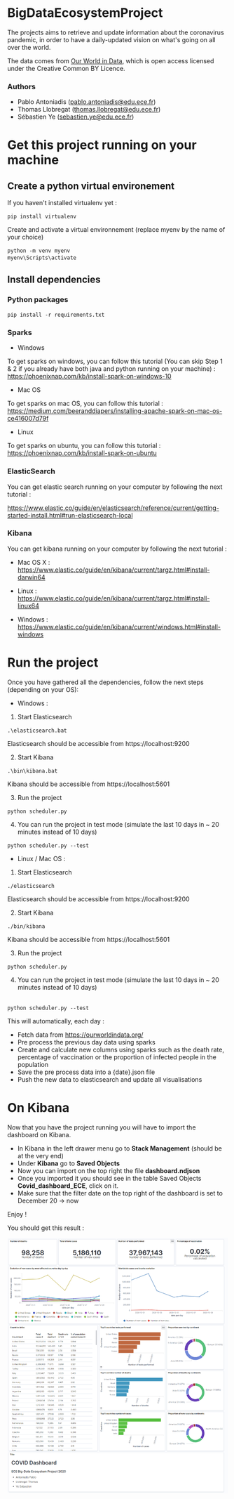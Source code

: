 # BigDataEcosystemProject

The projects aims to retrieve and update information about the coronavirus pandemic, in order to have a daily-updated vision on what's going on all over the world.

The data comes from [Our World in Data](https://ourworldindata.org/), which is open access licensed under the Creative Common BY Licence.

### Authors
* Pablo Antoniadis (pablo.antoniadis@edu.ece.fr)
* Thomas Llobregat (thomas.llobregat@edu.ece.fr)
* Sébastien Ye (sebastien.ye@edu.ece.fr)

# Get this project running on your machine

## Create a python virtual environement

If you haven't installed virtualenv yet :
```
pip install virtualenv
```

Create and activate a virtual environnement (replace myenv by the name of your choice)

```
python -m venv myenv
myenv\Scripts\activate
```

## Install dependencies

### Python packages

```
pip install -r requirements.txt
```

### Sparks

* Windows 

To get sparks on windows, you can follow this tutorial (You can skip Step 1 & 2 if you already have both java and python running on your machine) :
https://phoenixnap.com/kb/install-spark-on-windows-10

* Mac OS

To get sparks on mac OS, you can follow this tutorial :
https://medium.com/beeranddiapers/installing-apache-spark-on-mac-os-ce416007d79f

* Linux

To get sparks on ubuntu, you can follow this tutorial :
https://phoenixnap.com/kb/install-spark-on-ubuntu

### ElasticSearch

You can get elastic search running on your computer by following the next tutorial :

https://www.elastic.co/guide/en/elasticsearch/reference/current/getting-started-install.html#run-elasticsearch-local


### Kibana

You can get kibana running on your computer by following the next tutorial :

* Mac OS X :
https://www.elastic.co/guide/en/kibana/current/targz.html#install-darwin64

* Linux :
https://www.elastic.co/guide/en/kibana/current/targz.html#install-linux64

* Windows :
https://www.elastic.co/guide/en/kibana/current/windows.html#install-windows


# Run the project

Once you have gathered all the dependencies, follow the next steps (depending on your OS):

* Windows : 
1. Start Elasticsearch 

```
.\elasticsearch.bat
```
Elasticsearch should be accessible from https://localhost:9200

2. Start Kibana 

```
.\bin\kibana.bat
```
Kibana should be accessible from https://localhost:5601

3. Run the project 

```
python scheduler.py
```
4. You can run the project in test mode (simulate the last 10 days in ~ 20 minutes instead of 10 days)
```
python scheduler.py --test
```

* Linux / Mac OS :
1. Start Elasticsearch 

```
./elasticsearch
```
Elasticsearch should be accessible from https://localhost:9200

2. Start Kibana

```
./bin/kibana
```
Kibana should be accessible from https://localhost:5601

3. Run the project 

```
python scheduler.py

```
4. You can run the project in test mode (simulate the last 10 days in ~ 20 minutes instead of 10 days)
```

python scheduler.py --test
```

This will automatically, each day :
* Fetch data from https://ourworldindata.org/
* Pre process the previous day data using sparks
* Create and calculate new columns using sparks such as the death rate, percentage of vaccination or the proportion of infected people in the population 
* Save the pre process data into a {date}.json file
* Push the new data to elasticsearch and update all visualisations

# On Kibana

Now that you have the project running you will have to import the dashboard on Kibana.

* In Kibana in the left drawer menu go to **Stack Management** (should be at the very end) 
* Under **Kibana** go to **Saved Objects**
* Now you can import on the top right the file **dashboard.ndjson**
* Once you imported it you should see in the table Saved Objects **Covid_dashboard_ECE**, click on it.
* Make sure that the filter date on the top right of the dashboard is set to December 20 -> now

Enjoy !

You should get this result : 

![alt text](https://github.com/ThomLlobEce/BigDataEcosystemProject/blob/main/img.png?raw=true)

